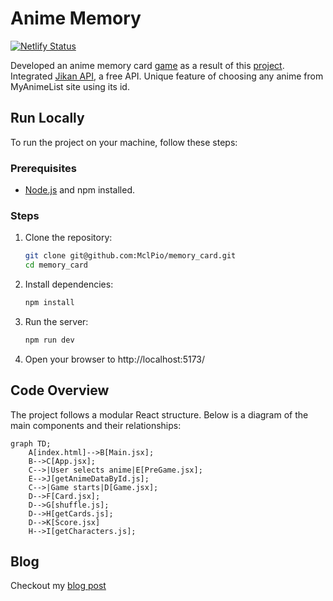 # Anime Memory
[![Netlify Status](https://api.netlify.com/api/v1/badges/1a5bfb4a-f519-4a3c-8807-ccf63969f5bd/deploy-status)](https://app.netlify.com/sites/anime-memory/deploys)

Developed an anime memory card [game](https://anime-memory.netlify.app/) as a result of this [project](https://www.theodinproject.com/lessons/react-new-memory-card). Integrated [Jikan API](https://jikan.moe/), a free API. Unique feature of choosing any anime from MyAnimeList site using its id.

## Run Locally
To run the project on your machine, follow these steps:

### Prerequisites
- [Node.js](https://nodejs.org/) and npm installed.

### Steps
1. Clone the repository:
    ```bash
    git clone git@github.com:MclPio/memory_card.git
    cd memory_card
    ```

2. Install dependencies:
    ```bash
    npm install
    ```

3. Run the server:
    ```bash
    npm run dev
    ```

4. Open your browser to http://localhost:5173/

## Code Overview

The project follows a modular React structure. Below is a diagram of the main components and their relationships:

```mermaid
graph TD;
    A[index.html]-->B[Main.jsx];
    B-->C[App.jsx];
    C-->|User selects anime|E[PreGame.jsx];
    E-->J[getAnimeDataById.js];
    C-->|Game starts|D[Game.jsx];
    D-->F[Card.jsx];
    D-->G[shuffle.js];
    D-->H[getCards.js];
    D-->K[Score.jsx]
    H-->I[getCharacters.js];
```

## Blog

Checkout my [blog post](https://www.michaelpious.com/posts/bulding-a-react-memory-game/)
